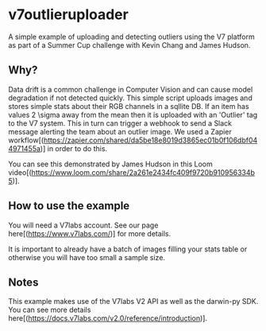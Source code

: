 # v7outlieruploader

A simple example of uploading and detecting outliers using the V7 platform as part of a Summer Cup challenge with Kevin Chang and James Hudson.

## Why?
Data drift is a common challenge in Computer Vision and can cause model degradation if not detected quickly. This simple script uploads images and stores simple stats about their RGB channels in a sqllite DB. If an item has values 2 \sigma away from the mean then it is uploaded with an 'Outlier' tag to the V7 system. This in turn can trigger a webhook to send a Slack message alerting the team about an outlier image. We used a Zapier workflow[(https://zapier.com/shared/da5be18e8019d3865ec01b0f106dbf044971455a)] in order to do this.

You can see this demonstrated by James Hudson in this Loom video[(https://www.loom.com/share/2a261e2434fc409f9720b910956334b5)].

## How to use the example
You will need a V7labs account. See our page here[(https://www.v7labs.com/)] for more details.

It is important to already have a batch of images filling your stats table or otherwise you will have too small a sample size.


## Notes
This example makes use of the V7labs V2 API as well as the darwin-py SDK. You can see more details here[(https://docs.v7labs.com/v2.0/reference/introduction)].



